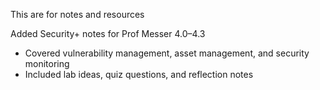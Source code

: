 This are for notes and resources

Added Security+ notes for Prof Messer 4.0–4.3  
- Covered vulnerability management, asset management, and security monitoring  
- Included lab ideas, quiz questions, and reflection notes
